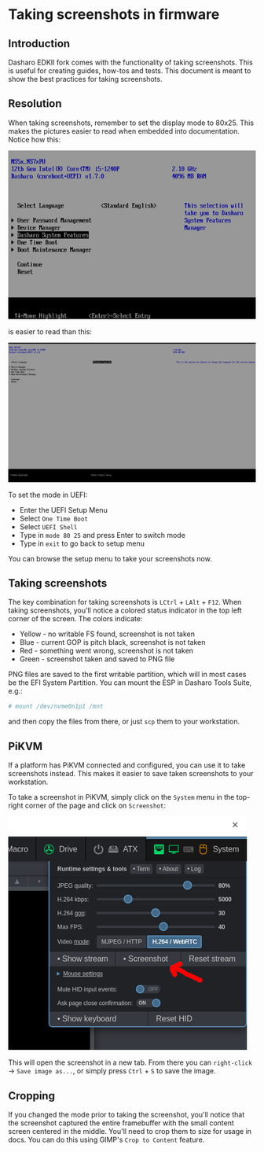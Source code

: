 # Taking screenshots in firmware

## Introduction

Dasharo EDKII fork comes with the functionality of taking screenshots. This is
useful for creating guides, how-tos and tests. This document is meant to show
the best practices for taking screenshots.

## Resolution

When taking screenshots, remember to set the display mode to 80x25. This makes
the pictures easier to read when embedded into documentation. Notice how this:

![](./images/edk2_frontpage_small.png)

is easier to read than this:

![](./images/edk2_frontpage_big.png)

To set the mode in UEFI:

- Enter the UEFI Setup Menu
- Select `One Time Boot`
- Select `UEFI Shell`
- Type in `mode 80 25` and press Enter to switch mode
- Type in `exit` to go back to setup menu

You can browse the setup menu to take your screenshots now.

## Taking screenshots

The key combination for taking screenshots is `LCtrl` + `LAlt` + `F12`. When
taking screenshots, you'll notice a colored status indicator in the top left
corner of the screen. The colors indicate:

- Yellow - no writable FS found, screenshot is not taken
- Blue - current GOP is pitch black, screenshot is not taken
- Red - something went wrong, screenshot is not taken
- Green - screenshot taken and saved to PNG file

PNG files are saved to the first writable partition, which will in most cases be
the EFI System Partition. You can mount the ESP in Dasharo Tools Suite, e.g.:

```bash
# mount /dev/nvme0n1p1 /mnt
```

and then copy the files from there, or just `scp` them to your workstation.

## PiKVM

If a platform has PiKVM connected and configured, you can use it to take
screenshots instead. This makes it easier to save taken screenshots to your
workstation.

To take a screenshot in PiKVM, simply click on the `System` menu in the
top-right corner of the page and click on `Screenshot`:

![](./images/pikvm_screenshot.png)

This will open the screenshot in a new tab. From there you can `right-click` ->
`Save image as...`, or simply press `Ctrl` + `S` to save the image.

## Cropping

If you changed the mode prior to taking the screenshot, you'll notice that the
screenshot captured the entire framebuffer with the small content screen
centered in the middle. You'll need to crop them to size for usage in docs. You
can do this using GIMP's `Crop to Content` feature.
